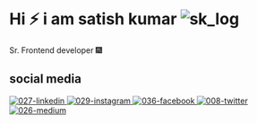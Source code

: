 # Hi ⚡ i am satish kumar ![sk_log](https://user-images.githubusercontent.com/11574135/119271253-6a190f00-bc1e-11eb-8bd4-7342f8a4526f.jpg)


Sr. Frontend  developer 🎆

## social media 
[![027-linkedin](https://user-images.githubusercontent.com/11574135/119269232-39cc7300-bc14-11eb-8899-974033c26453.png)
](https://www.linkedin.com/in/satishkchawala)  [![029-instagram](https://user-images.githubusercontent.com/11574135/119269375-04745500-bc15-11eb-832e-728a130c0bf5.png)
](https://www.instagram.com/satish8560/) [![036-facebook](https://user-images.githubusercontent.com/11574135/119269395-1fdf6000-bc15-11eb-904f-7d2a6d247f0a.png)
](https://www.facebook.com/satishkchawala/) [![008-twitter](https://user-images.githubusercontent.com/11574135/119269407-31c10300-bc15-11eb-982e-a02ed6457ff5.png)
](https://twitter.com/satishkchawala) [![026-medium](https://user-images.githubusercontent.com/11574135/119269537-d04d6400-bc15-11eb-9096-fc08de13d278.png)
](https://medium.com/@skchawala)
